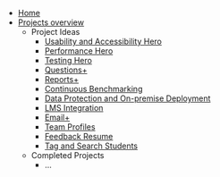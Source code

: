* [Home](Home)
* [Projects overview](Projects)
  * Project Ideas
    * [Usability and Accessibility Hero](./Project:-Usability-and-Accessibility-Hero)
    * [Performance Hero](./Project:-Performance-Hero)
    * [Testing Hero](./Project:-Testing-Hero)
    * [Questions+](./Project:-Questions-)
    * [Reports+](./Project:-Reports-)
    * [Continuous Benchmarking](./Project:-Continuous-Benchmarking)
    * [Data Protection and On-premise Deployment](./Project:-Data-Protection-and-On-premise-Deployment)
    * [LMS Integration](./Project:-LMS-Integration)
    * [Email+](./Project:-Email-)
    * [Team Profiles](./Project:-Team-Profiles)
    * [Feedback Resume](./Project:-Feedback-Resume)
    * [Tag and Search Students](./Project:-Tag-and-Search-Students)
  * Completed Projects
    * ...
